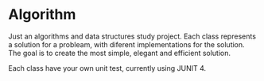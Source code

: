 # Algorithm

Just an algorithms and data structures study project. Each class represents a solution for a probleam, with diferent implementations for the solution. The goal is to create the most simple, elegant and efficient solution.

Each class have your own unit test, currently using JUNIT 4.

